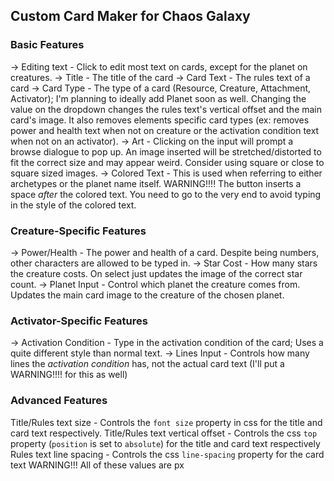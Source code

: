 ## Custom Card Maker for Chaos Galaxy
### Basic Features
-> Editing text - Click to edit most text on cards, except for the planet on creatures.
-> Title - The title of the card
-> Card Text - The rules text of a card
-> Card Type - The type of a card (Resource, Creature, Attachment, Activator); I'm planning to ideally add Planet soon as well. Changing the value on the dropdown changes the rules text's vertical offset and the main card's image. It also removes elements specific card types (ex: removes power and health text when not on creature or the activation condition text when not on an activator).
-> Art - Clicking on the input will prompt a browse dialogue to pop up. An image inserted will be stretched/distorted to fit the correct size and may appear weird. Consider using square or close to square sized images.
-> Colored Text - This is used when referring to either archetypes or the planet name itself. WARNING!!!! The button inserts a space *after* the colored text. You need to go to the very end to avoid typing in the style of the colored text.
### Creature-Specific Features
-> Power/Health - The power and health of a card. Despite being numbers, other characters are allowed to be typed in.
-> Star Cost - How many stars the creature costs. On select just updates the image of the correct star count.
-> Planet Input - Control which planet the creature comes from. Updates the main card image to the creature of the chosen planet.
### Activator-Specific Features
-> Activation Condition - Type in the activation condition of the card; Uses a quite different style than normal text.
-> Lines Input - Controls how many lines the *activation condition* has, not the actual card text (I'll put a WARNING!!!! for this as well)
### Advanced Features
Title/Rules text size - Controls the `font size` property in css for the title and card text respectively.
Title/Rules text vertical offset - Controls the css `top` property (`position` is set to `absolute`) for the title and card text respectively
Rules text line spacing - Controls the css `line-spacing` property for the card text
WARNING!!! All of these values are px
